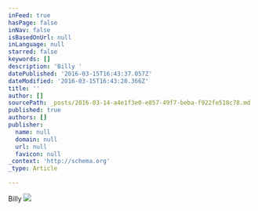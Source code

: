 ```yaml
---
inFeed: true
hasPage: false
inNav: false
isBasedOnUrl: null
inLanguage: null
starred: false
keywords: []
description: 'Billy '
datePublished: '2016-03-15T16:43:37.057Z'
dateModified: '2016-03-15T16:43:20.366Z'
title: ''
author: []
sourcePath: _posts/2016-03-14-a4e1f3e0-e857-49f7-beba-f922fe518c78.md
published: true
authors: []
publisher:
  name: null
  domain: null
  url: null
  favicon: null
_context: 'http://schema.org'
_type: Article

---
```

Billy ![](https://the-grid-user-content.s3-us-west-2.amazonaws.com/8973eddb-dd66-42e3-bba1-7de70d6d4f0d.jpg)